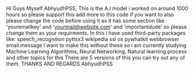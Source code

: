 Hi Guys Myself AbhyudhPSS, This is the A.I model i worked on around 1000 hours so please support this add more to this code if you want to also please change the code before using it as it has some section like 'youremailkey' and 'yourmail@website.com' and 'importantdude' so please change them as your requirments.
In this i have used third-party packages like:
speech_recognition
pyttsx3
wikipedia
ssl
os
pywhatkit
webbrowser
email.message
I want to make this without these so i am currently studying Machine Learning Algorithms, Neural Networking, Natural learning process  and other topics for this
There are 5 versions of this you can try out any of them.
THANKS AND REGARDS
AbhyudhPSS
